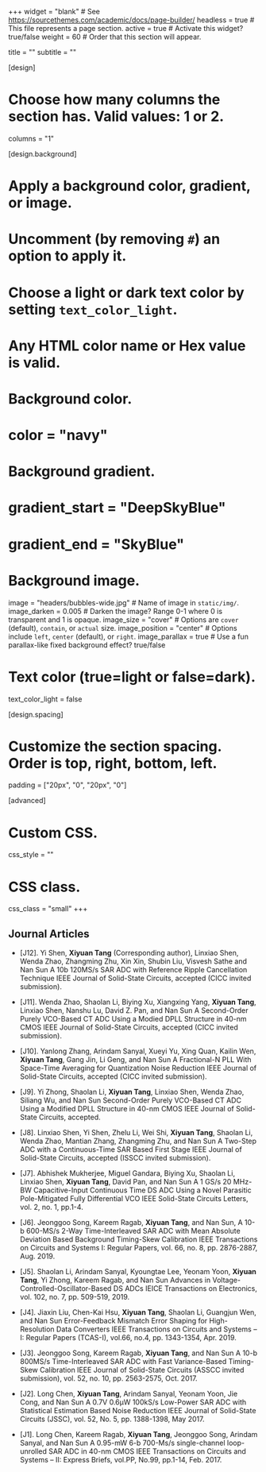 +++
widget = "blank"  # See https://sourcethemes.com/academic/docs/page-builder/
headless = true  # This file represents a page section.
active = true  # Activate this widget? true/false
weight = 60  # Order that this section will appear.

title = ""
subtitle = ""



[design]
  # Choose how many columns the section has. Valid values: 1 or 2.
  columns = "1"

[design.background]
  # Apply a background color, gradient, or image.
  #   Uncomment (by removing `#`) an option to apply it.
  #   Choose a light or dark text color by setting `text_color_light`.
  #   Any HTML color name or Hex value is valid.

  # Background color.
  # color = "navy"
  
  # Background gradient.
  # gradient_start = "DeepSkyBlue"
  # gradient_end = "SkyBlue"
  
  # Background image.
  image = "headers/bubbles-wide.jpg"  # Name of image in `static/img/`.
  image_darken = 0.005  # Darken the image? Range 0-1 where 0 is transparent and 1 is opaque.
  image_size = "cover"  #  Options are `cover` (default), `contain`, or `actual` size.
  image_position = "center"  # Options include `left`, `center` (default), or `right`.
  image_parallax = true  # Use a fun parallax-like fixed background effect? true/false

  # Text color (true=light or false=dark).
  text_color_light = false

[design.spacing]
  # Customize the section spacing. Order is top, right, bottom, left.
  padding = ["20px", "0", "20px", "0"]

[advanced]
 # Custom CSS. 
 css_style = ""
 
 # CSS class.
 css_class = "small"
+++

## Journal Articles


- [J12]. Yi Shen, **Xiyuan Tang** (Corresponding author), Linxiao Shen, Wenda Zhao, Zhangming Zhu, Xin Xin, Shubin Liu, Visvesh Sathe and Nan Sun
A 10b 120MS/s SAR ADC with Reference Ripple Cancellation Technique
IEEE Journal of Solid-State Circuits, accepted (CICC invited submission).

- [J11]. Wenda Zhao, Shaolan Li, Biying Xu, Xiangxing Yang, **Xiyuan Tang**, Linxiao Shen, Nanshu Lu, David Z. Pan, and Nan Sun
A Second-Order Purely VCO-Based CT ADC Using a Modied DPLL Structure in 40-nm CMOS
IEEE Journal of Solid-State Circuits, accepted (CICC invited submission).

- [J10]. Yanlong Zhang, Arindam Sanyal, Xueyi Yu, Xing Quan, Kailin Wen, **Xiyuan Tang**, Gang Jin, Li Geng, and Nan Sun
A Fractional-N PLL With Space-Time Averaging for Quantization Noise Reduction
IEEE Journal of Solid-State Circuits, accepted (CICC invited submission).

- [J9]. Yi Zhong, Shaolan Li, **Xiyuan Tang**, Linxiao Shen, Wenda Zhao, Siliang Wu, and Nan Sun
Second-Order Purely VCO-Based CT ADC Using a Modified DPLL Structure in 40-nm CMOS
IEEE Journal of Solid-State Circuits, accepted.

- [J8]. Linxiao Shen, Yi Shen, Zhelu Li, Wei Shi, **Xiyuan Tang**, Shaolan Li, Wenda Zhao, Mantian Zhang, Zhangming Zhu, and Nan Sun
A Two-Step ADC with a Continuous-Time SAR Based First Stage
IEEE Journal of Solid-State Circuits, accepted (ISSCC invited submission).

- [J7]. Abhishek Mukherjee, Miguel Gandara, Biying Xu, Shaolan Li, Linxiao Shen, **Xiyuan Tang**, David Pan, and Nan Sun
A 1 GS/s 20 MHz-BW Capacitive-Input Continuous Time DS ADC Using a Novel Parasitic Pole-Mitigated Fully Differential VCO
IEEE Solid-State Circuits Letters, vol. 2, no. 1, pp.1-4.

- [J6]. Jeonggoo Song, Kareem Ragab, **Xiyuan Tang**, and Nan Sun,
A 10-b 600-MS/s 2-Way Time-Interleaved SAR ADC with Mean Absolute Deviation Based Background Timing-Skew Calibration
IEEE Transactions on Circuits and Systems I: Regular Papers, vol. 66, no. 8, pp. 2876-2887, Aug. 2019.

- [J5]. Shaolan Li, Arindam Sanyal, Kyoungtae Lee, Yeonam Yoon, **Xiyuan Tang**, Yi Zhong, Kareem Ragab, and Nan Sun
Advances in Voltage-Controlled-Oscillator-Based DS ADCs
IEICE Transactions on Electronics, vol. 102, no. 7, pp. 509-519, 2019.

- [J4]. Jiaxin Liu, Chen-Kai Hsu, **Xiyuan Tang**, Shaolan Li, Guangjun Wen, and Nan Sun
Error-Feedback Mismatch Error Shaping for High-Resolution Data Converters
IEEE Transactions on Circuits and Systems – I: Regular Papers (TCAS-I), vol.66, no.4, pp. 1343-1354, Apr. 2019.

- [J3]. Jeonggoo Song, Kareem Ragab, **Xiyuan Tang**, and Nan Sun
A 10-b 800MS/s Time-Interleaved SAR ADC with Fast Variance-Based Timing-Skew Calibration
IEEE Journal of Solid-State Circuits (ASSCC invited submission), vol. 52, no. 10, pp. 2563-2575, Oct. 2017.

- [J2]. Long Chen, **Xiyuan Tang**, Arindam Sanyal, Yeonam Yoon, Jie Cong, and Nan Sun
A 0.7V 0.6μW 100kS/s Low-Power SAR ADC with Statistical Estimation Based Noise Reduction
IEEE Journal of Solid-State Circuits (JSSC), vol. 52, No. 5, pp. 1388-1398, May 2017.

- [J1]. Long Chen, Kareem Ragab, **Xiyuan Tang**, Jeonggoo Song, Arindam Sanyal, and Nan Sun
A 0.95-mW 6-b 700-Ms/s single-channel loop-unrolled SAR ADC in 40-nm CMOS
IEEE Transactions on Circuits and Systems – II: Express Briefs, vol.PP, No.99, pp.1-14, Feb. 2017.


